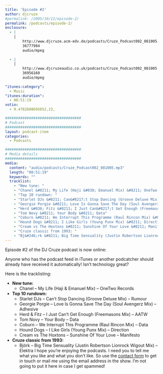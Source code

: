 ```yaml
---
title: 'Episode #2'
author: djcruze
#permalink: /2005/10/12/episode-2/
permalink: /podcasts/episode-2/
enclosure:
  - |
    |
        http://www.djcruze.acm-edv.de/podcasts/Cruze_Podcast002_081005.mp3
        36777984
        audio/mpeg
        
  - |
    |
        http://www.djcruzeaudio.co.uk/podcasts/Cruze_Podcast002_081005.mp3
        36956160
        audio/mpeg
        
"itunes:category":
  - Music
"itunes:duration":
  - 00:51:19
votio:
  - 9.4782608695652,23,

###################################
# Podcast
###################################
layout: podcast-item
categories:
  - Podcasts

###################################
# Media details
###################################
media:
  content: "audio/podcasts/Cruze_Podcast002_081005.mp3"
  length: "00:51:19"
  keywords: ""
  tracklist:
    - "New tune: "
    - "Chanel &#8211; My Life (Haji &#038; Emanuel Mix) &#8211; OneTwo Records"
    - "Top 10 rundown: "
    - "Starlet DJs &#8211; Can&#8217;t Stop Dancing (Groove Deluxe Mix) &#8211; Rumour"
    - "Georgie Porgie &#8211; Love Is Gonna Save The Day (Soul Avengerz Mix) &#8211; Adhesive"
    - "Herd &#038; Fitz &#8211; I Just Can&#8217;t Get Enough (Freemasons Mix) &#8211; AATW"
    - "Tom Novy &#8211; Your Body &#8211; Data"
    - "Coburn &#8211; We Interrupt This Programme (Raul Rincon Mix) &#8211; Data"
    - "Hound Dogs &#8211; I Like Girls (Young Punx Mix) &#8211; Direction"
    - "Cream vs The Hoxtons &#8211; Sunshine Of Your Love &#8211; Manifesto"
    - "Cruze classic from 1993: "
    - "Bj&#246;rk &#8211; Big Time Sensuality (Justin Robertson Lionrock Wigout Mix) &#8211; Elektra"
---
```

Episode #2 of the DJ Cruze podcast is now online:

Anyone who has the podcast feed in iTunes or another podcatcher should already have received it automatically! Isn&#8217;t technology great?

Here is the tracklisting:

  * **New tune:** 
      * Chanel &#8211; My Life (Haji &#038; Emanuel Mix) &#8211; OneTwo Records
  * **Top 10 rundown:** 
      * Starlet DJs &#8211; Can&#8217;t Stop Dancing (Groove Deluxe Mix) &#8211; Rumour
      * Georgie Porgie &#8211; Love Is Gonna Save The Day (Soul Avengerz Mix) &#8211; Adhesive
      * Herd &#038; Fitz &#8211; I Just Can&#8217;t Get Enough (Freemasons Mix) &#8211; AATW
      * Tom Novy &#8211; Your Body &#8211; Data
      * Coburn &#8211; We Interrupt This Programme (Raul Rincon Mix) &#8211; Data
      * Hound Dogs &#8211; I Like Girls (Young Punx Mix) &#8211; Direction
      * Cream vs The Hoxtons &#8211; Sunshine Of Your Love &#8211; Manifesto
  * **Cruze classic from 1993:** 
      * Bj&#246;rk &#8211; Big Time Sensuality (Justin Robertson Lionrock Wigout Mix) &#8211; Elektra
I hope you&#8217;re enjoying the podcasts. I need you to tell me what you like and what you don&#8217;t like. So use the [contact form][3] to get in touch or mail me using the email address in the show. I&#8217;m not going to put it here in case I get spammed!</ul>

 [1]: http://www.djcruzeaudio.co.uk/podcasts/Cruze_Podcast002_081005.mp3
 [2]: http://www.djcruze.co.uk/cms/podcasts/feed/rss2
 [3]: http://www.djcruze.co.uk/cms/contact/